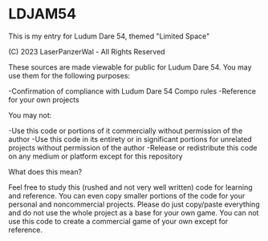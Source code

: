 # LDJAM54

This is my entry for Ludum Dare 54, themed "Limited Space"

(C) 2023 LaserPanzerWal - All Rights Reserved

These sources are made viewable for public for Ludum Dare 54. You may use them for the following purposes:

-Confirmation of compliance with Ludum Dare 54 Compo rules
-Reference for your own projects

You may not:

-Use this code or portions of it commercially without permission of the author
-Use this code in its entirety or in significant portions for unrelated projects without permission of the author
-Release or redistribute this code on any medium or platform except for this repository


What does this mean?

Feel free to study this (rushed and not very well written) code for learning and reference. You can even copy smaller portions of the code for your personal and noncommercial projects.
Please do just copy/paste everything and do not use the whole project as a base for your own game. You can not use this code to create a commercial game of your own except for reference.
